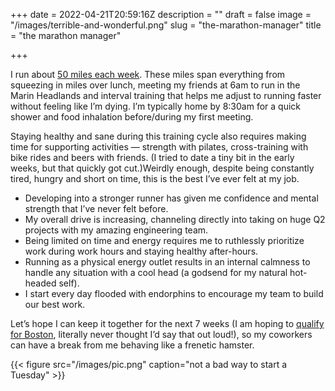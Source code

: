 +++
date = 2022-04-21T20:59:16Z
description = ""
draft = false
image = "/images/terrible-and-wonderful.png"
slug = "the-marathon-manager"
title = "the marathon manager"

+++


I run about [50 miles each week](https://www.strava.com/athletes/10023764). These miles span everything from squeezing in miles over lunch, meeting my friends at 6am to run in the Marin Headlands and interval training that helps me adjust to running faster without feeling like I’m dying. I’m typically home by 8:30am for a quick shower and food inhalation before/during my first meeting.

Staying healthy and sane during this training cycle also requires making time for supporting activities — strength with pilates, cross-training with bike rides and beers with friends. (I tried to date a tiny bit in the early weeks, but that quickly got cut.)Weirdly enough, despite being constantly tired, hungry and short on time, this is the best I’ve ever felt at my job.

* Developing into a stronger runner has given me confidence and mental strength that I’ve never felt before.
* My overall drive is increasing, channeling directly into taking on huge Q2 projects with my amazing engineering team.
* Being limited on time and energy requires me to ruthlessly prioritize work during work hours and staying healthy after-hours.
* Running as a physical energy outlet results in an internal calmness to handle any situation with a cool head (a godsend for my natural hot-headed self).
* I start every day flooded with endorphins to encourage my team to build our best work.

Let’s hope I can keep it together for the next 7 weeks (I am hoping to [qualify for Boston](https://www.baa.org/races/boston-marathon/qualify), literally never thought I’d say that out loud!), so my coworkers can have a break from me behaving like a frenetic hamster.

{{< figure src="/images/pic.png" caption="not a bad way to start a Tuesday" >}}



